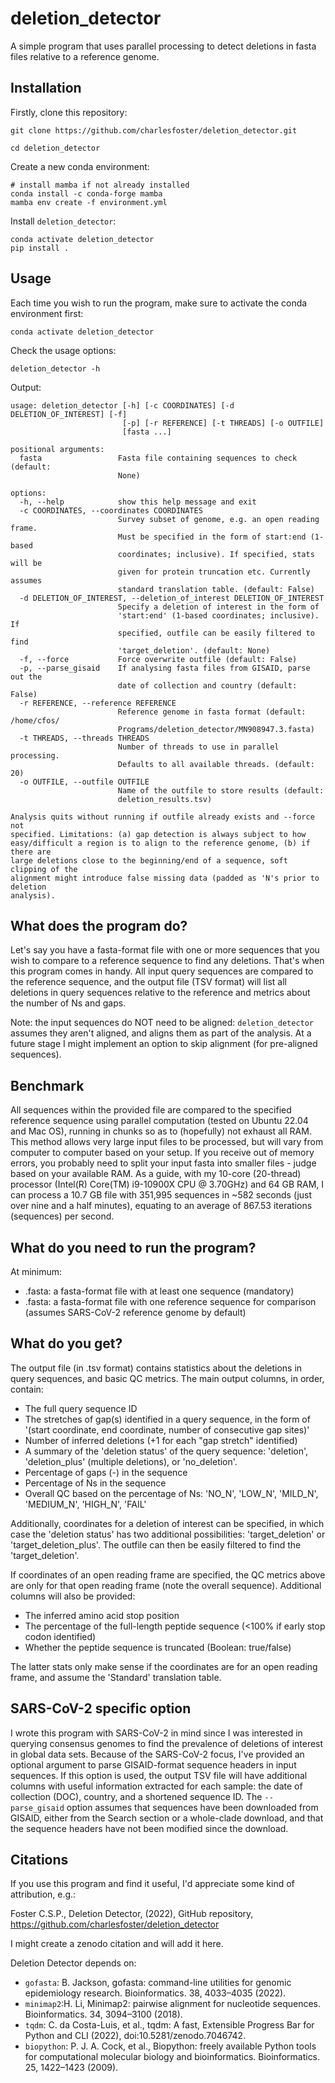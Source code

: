 # deletion_detector
A simple program that uses parallel processing to detect deletions in fasta files relative to a reference genome. 

## Installation
Firstly, clone this repository:

```
git clone https://github.com/charlesfoster/deletion_detector.git

cd deletion_detector
```

Create a new conda environment:

```
# install mamba if not already installed
conda install -c conda-forge mamba
mamba env create -f environment.yml
```

Install `deletion_detector`:

```
conda activate deletion_detector
pip install .
```

## Usage
Each time you wish to run the program, make sure to activate the conda environment first:

```
conda activate deletion_detector
```

Check the usage options:

```
deletion_detector -h
```

Output:

```
usage: deletion_detector [-h] [-c COORDINATES] [-d DELETION_OF_INTEREST] [-f]
                         [-p] [-r REFERENCE] [-t THREADS] [-o OUTFILE]
                         [fasta ...]

positional arguments:
  fasta                 Fasta file containing sequences to check (default:
                        None)

options:
  -h, --help            show this help message and exit
  -c COORDINATES, --coordinates COORDINATES
                        Survey subset of genome, e.g. an open reading frame.
                        Must be specified in the form of start:end (1-based
                        coordinates; inclusive). If specified, stats will be
                        given for protein truncation etc. Currently assumes 
                        standard translation table. (default: False)
  -d DELETION_OF_INTEREST, --deletion_of_interest DELETION_OF_INTEREST
                        Specify a deletion of interest in the form of
                        'start:end' (1-based coordinates; inclusive). If
                        specified, outfile can be easily filtered to find
                        'target_deletion'. (default: None)
  -f, --force           Force overwrite outfile (default: False)
  -p, --parse_gisaid    If analysing fasta files from GISAID, parse out the
                        date of collection and country (default: False)
  -r REFERENCE, --reference REFERENCE
                        Reference genome in fasta format (default: /home/cfos/
                        Programs/deletion_detector/MN908947.3.fasta)
  -t THREADS, --threads THREADS
                        Number of threads to use in parallel processing.
                        Defaults to all available threads. (default: 20)
  -o OUTFILE, --outfile OUTFILE
                        Name of the outfile to store results (default:
                        deletion_results.tsv)

Analysis quits without running if outfile already exists and --force not
specified. Limitations: (a) gap detection is always subject to how
easy/difficult a region is to align to the reference genome, (b) if there are
large deletions close to the beginning/end of a sequence, soft clipping of the
alignment might introduce false missing data (padded as 'N's prior to deletion
analysis).

```

## What does the program do?
Let's say you have a fasta-format file with one or more sequences that you wish to compare to a reference sequence to find any deletions. That's when this program comes in handy. All input query sequences are compared to the reference sequence, and the output file (TSV format) will list all deletions in query sequences relative to the reference and metrics about the number of Ns and gaps. 

Note: the input sequences do NOT need to be aligned: `deletion_detector` assumes they aren't aligned, and aligns them as part of the analysis. At a future stage I might implement an option to skip alignment (for pre-aligned sequences).

## Benchmark
All sequences within the provided file are compared to the specified reference sequence using parallel computation (tested on Ubuntu 22.04 and Mac OS), running in chunks so as to (hopefully) not exhaust all RAM. This method allows very large input files to be processed, but will vary from computer to computer based on your setup. If you receive out of memory errors, you probably need to split your input fasta into smaller files - judge based on your available RAM. As a guide, with my 10-core (20-thread) processor (Intel(R) Core(TM) i9-10900X CPU @ 3.70GHz) and 64 GB RAM, I can process a 10.7 GB file with 351,995 sequences in ~582 seconds (just over nine and a half minutes), equating to an average of 867.53 iterations (sequences) per second.

## What do you need to run the program?
At minimum:
* <sequences>.fasta: a fasta-format file with at least one sequence (mandatory)
* <reference>.fasta: a fasta-format file with one reference sequence for comparison (assumes SARS-CoV-2 reference genome by default)

## What do you get?
The output file (in .tsv format) contains statistics about the deletions in query sequences, and basic QC metrics. The main output columns, in order, contain:

* The full query sequence ID
* The stretches of gap(s) identified in a query sequence, in the form of '(start coordinate, end coordinate, number of consecutive gap sites)'
* Number of inferred deletions (+1 for each "gap stretch" identified)
* A summary of the 'deletion status' of the query sequence: 'deletion', 'deletion_plus' (multiple deletions), or 'no_deletion'.
* Percentage of gaps (-) in the sequence
* Percentage of Ns in the sequence
* Overall QC based on the percentage of Ns: 'NO_N', 'LOW_N', 'MILD_N', 'MEDIUM_N', 'HIGH_N', 'FAIL'

Additionally, coordinates for a deletion of interest can be specified, in which case the 'deletion status' has two additional possibilities: 'target_deletion' or 'target_deletion_plus'. The outfile can then be easily filtered to find the 'target_deletion'.

If coordinates of an open reading frame are specified, the QC metrics above are only for that open reading frame (note the overall sequence). Additional columns will also be provided:

* The inferred amino acid stop position
* The percentage of the full-length peptide sequence (<100% if early stop codon identified)
* Whether the peptide sequence is truncated (Boolean: true/false)

The latter stats only make sense if the coordinates are for an open reading frame, and assume the 'Standard' translation table.

## SARS-CoV-2 specific option
I wrote this program with SARS-CoV-2 in mind since I was interested in querying consensus genomes to find the prevalence of deletions of interest in global data sets. Because of the SARS-CoV-2 focus, I've provided an optional argument to parse GISAID-format sequence headers in input sequences. If this option is used, the output TSV file will have additional columns with useful information extracted for each sample: the date of collection (DOC), country, and a shortened sequence ID. The `--parse_gisaid` option assumes that sequences have been downloaded from GISAID, either from the Search section or a whole-clade download, and that the sequence headers have not been modified since the download. 

## Citations
If you use this program and find it useful, I'd appreciate some kind of attribution, e.g.:

Foster C.S.P., Deletion Detector, (2022), GitHub repository, https://github.com/charlesfoster/deletion_detector

I might create a zenodo citation and will add it here.

Deletion Detector depends on:

* `gofasta`: B. Jackson, gofasta: command-line utilities for genomic epidemiology research. Bioinformatics. 38, 4033–4035 (2022).
* `minimap2`:H. Li, Minimap2: pairwise alignment for nucleotide sequences. Bioinformatics. 34, 3094–3100 (2018).
* `tqdm`: C. da Costa-Luis, et al., tqdm: A fast, Extensible Progress Bar for Python and CLI (2022), doi:10.5281/zenodo.7046742.
* `biopython`: P. J. A. Cock, et al., Biopython: freely available Python tools for computational molecular biology and bioinformatics. Bioinformatics. 25, 1422–1423 (2009).


